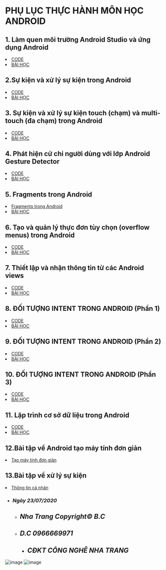 # PHỤ LỤC THỰC HÀNH MÔN HỌC ANDROID

  
 ## 1. Làm quen  môi trường Android Studio và ứng dụng Android
 
   <li><a href="https://github.com/taochangbang123/hellowword"> CODE  </a></li>

   <li><a href="https://ngocminhtran.com/2018/06/28/lap-trinh-android-dung-android-studio-3-x/">  BÀI HỌC  </a></li>

 ## 2.Sự kiện và xử lý sự kiện trong Android

   <li><a href="https://github.com/taochangbang123/btsukien"> CODE </a></li>
   
   <li><a href="https://ngocminhtran.com/2018/09/24/su-kien-va-xu-ly-su-kien/"> BÀI HỌC </a></li>
  
  ## 3. Sự kiện và xử lý sự kiện touch (chạm) và multi-touch (đa chạm) trong Android
 
   <li><a href="https://github.com/taochangbang123/MotionEventActvity"> CODE </a></li>
  
   <li><a href="https://ngocminhtran.com/2018/10/06/su-kien-va-xu-ly-su-kien-touch-cham-va-multi-touch-da-cham-trong-android/"> BÀI HỌC </a></li>
   
  ## 4. Phát hiện cử chỉ người dùng với lớp Android Gesture Detector
  
   <li><a href="https://github.com/taochangbang123/CommonGesturesActivity">  CODE </a></li>
  
   <li><a href="https://ngocminhtran.com/2018/10/08/phat-hien-cu-chi-nguoi-dung-voi-lop-android-gesture-detector/"> BÀI HỌC </a></li>
  
  ## 5. Fragments trong Android
  
   <li><a href="https://github.com/taochangbang123/FragmentExample">  Fragments trong Android </a></li>
   
   <li><a href="https://ngocminhtran.com/2018/10/17/fragments-trong-android/"> BÀI HỌC </a></li> 
   
   ## 6. Tạo và quản lý thực đơn tùy chọn (overflow menus) trong Android
   
   <li><a href="https://github.com/taochangbang123/MenuExampleActivity">  CODE  </a></li>
   
   <li><a href="https://ngocminhtran.com/2018/10/27/tao-va-quan-ly-thuc-don-tuy-chon-overflow-menus-trong-android/"> BÀI HỌC </a></li>
   
   ## 7. Thiết lập và nhận thông tin từ các Android views
   <li><a href="https://github.com/taochangbang123/baitapthietlaptt">  CODE </a></li>
  
   <li><a href="https://ngocminhtran.com/2018/09/24/thiet-lap-va-nhan-thong-tin-tu-cac-views/"> BÀI HỌC </a></li> 
   
  ## 8. ĐỐI TƯỢNG INTENT TRONG ANDROID (Phần 1)
   <li><a href="https://github.com/taochangbang123/ActivityA">  CODE  </a></li>
   
   <li><a href="https://ngocminhtran.com/2018/11/05/doi-tuong-intent-trong-android-phan-1/"> BÀI HỌC </a></li>
   
  ## 9. ĐỐI TƯỢNG INTENT TRONG ANDROID (Phần 2) 
   <li><a href="https://github.com/taochangbang123/ImplicitIntentActivity">  CODE  </a></li>
   
  <li><a href="https://ngocminhtran.com/2018/11/05/doi-tuong-intent-trong-android-phan-2/"> BÀI HỌC </a></li>
   
   ## 10. ĐỐI TƯỢNG INTENT TRONG ANDROID (Phần 3)
   
   <li><a href="https://github.com/taochangbang123/SendBroadcastActivity">  CODE </a></li>
   
   <li><a href="https://ngocminhtran.com/2018/11/05/doi-tuong-intent-trong-android-phan-3/"> BÀI HỌC </a></li>
   
   ## 11. Lập trình cơ sở dữ liệu trong Android
   
   <li><a href="https://github.com/taochangbang123/SQLiteDemoApplicationActivity1">  CODE </a></li>
   
   <li><a href="https://ngocminhtran.com/2018/11/14/lap-trinh-co-so-du-lieu-trong-android-phan-1/"> BÀI HỌC </a></li>
   
   ## 12.Bài tập về Android tạo máy tính đơn giản
   
   <li><a href="https://github.com/taochangbang123/bangtinh">  Tạo máy tính đơn giản  </a></li>
   
   ## 13.Bài tập về xử lý sự kiện
   
   <li><a href="https://github.com/taochangbang123/thongtindangky"> Thông tin cá nhân</a></li>





 - ### *Ngày 23/07/2020* 

     - ## *Nha Trang Copyright© B.C*
  
    - ## *D.C 0966669971*
 
         - ## *CĐKT CÔNG NGHÊ NHA TRANG*
  
  
  ![image](https://github.com/taochangbang123/Lam-quen-moi-truong-Android/blob/master/jj.jpg?raw=true)
 ![image](https://github.com/taochangbang123/Lam-quen-moi-truong-Android/blob/master/t%E1%BA%A3i%20xu%E1%BB%91ng.png?raw=true)
  
  
  
  
 
